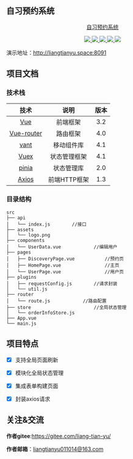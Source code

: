 ## 自习预约系统

<p align=center>
    <a href="https://gitee.com/liang-tian-yu/studyahead-front">自习预约系统</a>
</p>
<p align="center">
<a target="_blank" href="http://gitee.com/liang-tian-yu">
    <img src="https://img.shields.io/badge/vue-3.2-green" ></img>
    <img src="https://img.shields.io/badge/vuex-4.1-green" ></img>
    <img src="https://img.shields.io/badge/pinia-2.0-green" ></img>
<img src="https://img.shields.io/badge/vueRouter-4-success" ></img>
<img src="https://img.shields.io/badge/vant-4.1-brightgreen" ></img>
</a></p>



演示地址：http://liangtianyu.space:8091





## 项目文档

### 技术栈

|                    技术                    |     说明     | 版本 |
| :----------------------------------------: | :----------: | :--: |
|         [Vue](https://vuejs.org/)          |   前端框架   | 3.2  |
|  [Vue-router](https://router.vuejs.org/)   |   路由框架   | 4.0  |
| [vant](http://vant-contrib.gitee.io/vant/) |  移动组件库  | 4.1  |
|      [Vuex](https://vuex.vuejs.org/)       | 状态管理框架 | 4.1  |
|    [pinia](https://pinia.vuejs.org/zh/)    |  状态管理库  | 2.0  |
|  [Axios](https://github.com/axios/axios)   | 前端HTTP框架 | 1.3  |



### 目录结构

```
src
├── api
│   └── index.js		//接口
├── assets
│   └── logo.png
├── components
│   └── UserData.vue			//编辑用户
├── pages
│   ├── DiscoveryPage.vue			//预约页
│   ├── HomePage.vue				//主页
│   └── UserPage.vue				//用户页
├── plugins
│   ├── requestConfig.js		//请求封装
│   └── util.js
├── router
│   └── route.js			//路由配置
├── store						//全局状态管理
│   └── orderInfoStore.js
├── App.vue
└── main.js
```





## 项目特点

- [x] 支持全局页面刷新

- [x] 模块化全局状态管理

- [x] 集成表单构建页面

- [x] 封装axios请求

  

  

## 关注&交流

**作者gitee**:https://gitee.com/liang-tian-yu/

**作者邮箱**：liangtianyu011014@163.com

